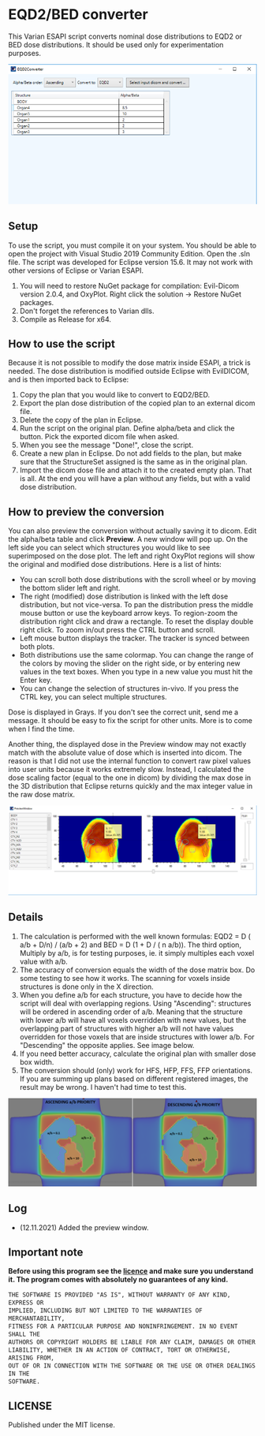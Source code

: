 # EQD2/BED converter
This Varian ESAPI script converts nominal dose distributions to EQD2 or BED dose distributions. It should be used only for experimentation purposes.

![image](image_asc2.png)

## Setup

To use the script, you must compile it on your system. You should be able to open the project with Visual Studio 2019 Community Edition. Open the .sln file. 
The script was developed for Eclipse version 15.6. It may not work with other versions of Eclipse or Varian ESAPI.

1. You will need to restore NuGet package for compilation: Evil-Dicom version 2.0.4, and OxyPlot. Right click the solution -> Restore NuGet packages.
2. Don't forget the references to Varian dlls.
3. Compile as Release for x64.

## How to use the script

Because it is not possible to modify the dose matrix inside ESAPI, a trick is needed. The dose distribution is modified outside Eclipse with EvilDICOM, and is then imported back to Eclipse:

1. Copy the plan that you would like to convert to EQD2/BED. 
2. Export the plan dose distribution of the copied plan to an external dicom file.
3. Delete the copy of the plan in Eclipse.
4. Run the script on the original plan. Define alpha/beta and click the button. Pick the exported dicom file when asked.
5. When you see the message "Done!", close the script.
6. Create a new plan in Eclipse. Do not add fields to the plan, but make sure that the StructureSet assigned is the same as in the original plan.
7. Import the dicom dose file and attach it to the created empty plan. That is all. At the end you will have a plan without any fields, but with a valid dose distribution.

## How to preview the conversion

You can also preview the conversion without actually saving it to dicom. Edit the alpha/beta table and click **Preview**. A new window will pop up. On the left side you can select which structures you would like to see superimposed on the dose plot. The left and right OxyPlot regions will show the original and modified dose distributions. Here is a list of hints:

* You can scroll both dose distributions with the scroll wheel or by moving the bottom slider left and right.
* The right (modified) dose distribution is linked with the left dose distribution, but not vice-versa. To pan the distribution press the middle mouse button or use the keyboard arrow keys. To region-zoom the distribution right click and draw a rectangle. To reset the display double right click. To zoom in/out press the CTRL button and scroll.
* Left mouse button displays the tracker. The tracker is synced between both plots.
* Both distributions use the same colormap. You can change the range of the colors by moving the slider on the right side, or by entering new values in the text boxes. When you type in a new value you must hit the Enter key.
* You can change the selection of structures in-vivo. If you press the CTRL key, you can select multiple structures.

Dose is displayed in Grays. If you don't see the correct unit, send me a message. It should be easy to fix the script for other units. More is to come when I find the time.

Another thing, the displayed dose in the Preview window may not exactly match with the absolute value of dose which is inserted into dicom. The reason is that I did not use the internal function to convert raw pixel values into user units because it works extremely slow. Instead, I calculated the dose scaling factor (equal to the one in dicom) by dividing the max dose in the 3D distribution that Eclipse returns quickly and the max integer value in the raw dose matrix. 

![image](image_asc3.png)


## Details

1. The calculation is performed with the well known formulas: EQD2 = D ( a/b + D/n) / (a/b + 2) and BED = D (1 + D / ( n a/b)). The third option, Multiply by a/b, is for testing purposes, ie. it simply multiples each voxel value with a/b.
2. The accuracy of conversion equals the width of the dose matrix box. Do some testing to see how it works. The scanning for voxels inside structures is done only in the X direction.
3. When you define a/b for each structure, you have to decide how the script will deal with overlapping regions. Using "Ascending": structures will be ordered in ascending order of a/b. Meaning that the structure with lower a/b will have all voxels overridden with new values, but the overlapping part of structures with higher a/b will not have values overridden for those voxels that are inside structures with lower a/b. For "Descending" the opposite applies. See image below.
4. If you need better accuracy, calculate the original plan with smaller dose box width.
5. The conversion should (only) work for HFS, HFP, FFS, FFP orientations. If you are summing up plans based on different registered images, the result may be wrong. I haven't had time to test this.


![image](image_asc.png)


## Log

* (12.11.2021) Added the preview window.


## Important note

**Before using this program see the [licence](https://github.com/brjdenis/VarianESAPI-EQD2Converter/blob/master/LICENSE) and make sure you understand it. The program comes with absolutely no guarantees of any kind.**

```
THE SOFTWARE IS PROVIDED "AS IS", WITHOUT WARRANTY OF ANY KIND, EXPRESS OR
IMPLIED, INCLUDING BUT NOT LIMITED TO THE WARRANTIES OF MERCHANTABILITY,
FITNESS FOR A PARTICULAR PURPOSE AND NONINFRINGEMENT. IN NO EVENT SHALL THE
AUTHORS OR COPYRIGHT HOLDERS BE LIABLE FOR ANY CLAIM, DAMAGES OR OTHER
LIABILITY, WHETHER IN AN ACTION OF CONTRACT, TORT OR OTHERWISE, ARISING FROM,
OUT OF OR IN CONNECTION WITH THE SOFTWARE OR THE USE OR OTHER DEALINGS IN THE
SOFTWARE.
```


## LICENSE

Published under the MIT license. 
